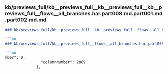 ### kb/previews_full/kb__previews_full__kb__previews_full__kb__previews_full__flows__all_branches.har.part008.md.part001.md.part002.md.md

```md
### kb/previews_full/kb__previews_full__kb__previews_full__flows__all_branches.har.part008.md.part001.md.part002.md

```md
### kb/previews_full/kb__previews_full__flows__all_branches.har.part008.md.part001.md (part 002)

```md
mber": 0,
                "columnNumber": 2869
              },
          
```

```

```

```
